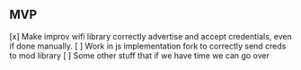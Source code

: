 ## MVP
[x] Make improv wifi library correctly advertise and accept credentials, even if done manually.
[ ] Work in js implementation fork to correctly send creds to mod library
[ ] Some other stuff that if we have time we can go over
